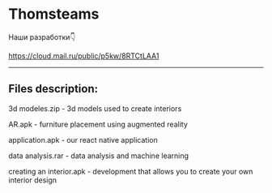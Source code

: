# Thomsteams

Наши разработки👇

https://cloud.mail.ru/public/p5kw/8RTCtLAA1

--------------------------------------------------------------------------------------

Files description:
-
3d modeles.zip - 3d models used to create interiors

AR.apk - furniture placement using augmented reality

application.apk - our react native application

data analysis.rar - data analysis and machine learning

creating an interior.apk - development that allows you to create your own interior design



